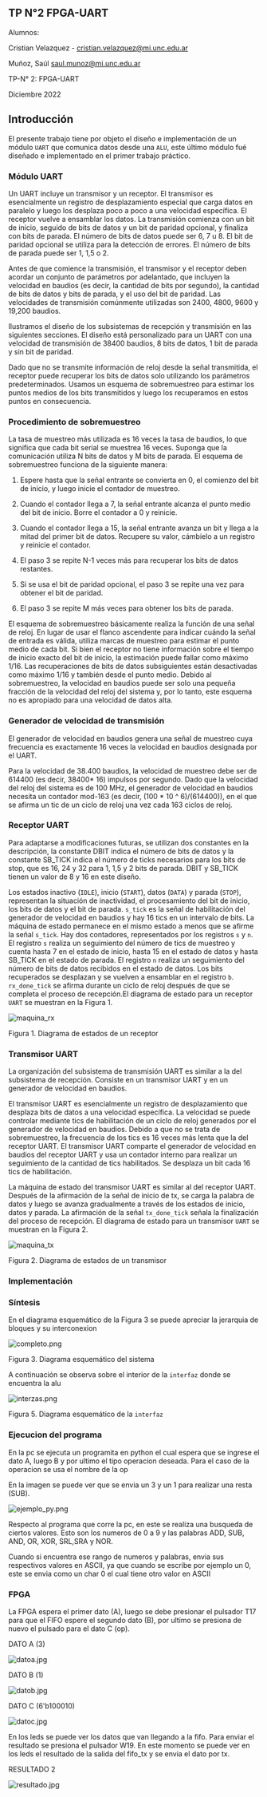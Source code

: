 ## TP N°2 FPGA-UART

Alumnos:

Cristian Velazquez - cristian.velazquez@mi.unc.edu.ar

Muñoz, Saúl  saul.munoz@mi.unc.edu.ar 

TP-N° 2: FPGA-UART

Diciembre 2022

## Introducción


El presente trabajo tiene por objeto el diseño e implementación de un módulo `UART` que comunica datos desde una `ALU`, este último módulo fué diseñado e implementado en el primer trabajo práctico. 



### Módulo UART

Un UART incluye un transmisor y un receptor. El transmisor es esencialmente un registro de desplazamiento especial que carga datos en paralelo y luego los desplaza poco a poco a una velocidad específica. El receptor vuelve a ensamblar los datos. La transmisión comienza con un bit de inicio, seguido de bits de datos y un bit de paridad opcional, y finaliza con bits de parada. El número de bits de datos puede ser 6, 7 u 8. El bit de paridad opcional se utiliza para la detección de errores. El número de bits de parada puede ser 1, 1,5 o 2. 

Antes de que comience la transmisión, el transmisor y el receptor deben acordar un conjunto de parámetros por adelantado, que incluyen la velocidad en baudios (es decir, la cantidad de bits por segundo), la cantidad de bits de datos y bits de parada, y el uso del bit de paridad. Las velocidades de transmisión comúnmente utilizadas son 2400, 4800, 9600 y 19,200 baudios.


Ilustramos el diseño de los subsistemas de recepción y transmisión en las siguientes secciones. El diseño está personalizado para un UART con una velocidad de transmisión de 38400 baudios, 8 bits de datos, 1 bit de parada y sin bit de paridad.

Dado que no se transmite información de reloj desde la señal transmitida, el receptor puede recuperar los bits de datos solo utilizando los parámetros predeterminados. Usamos un esquema de sobremuestreo para estimar los puntos medios de los bits transmitidos y luego los recuperamos en estos puntos en consecuencia.

### Procedimiento de sobremuestreo

La tasa de muestreo más utilizada es 16 veces la tasa de baudios, lo que significa que cada bit serial se muestrea 16 veces. Suponga que la comunicación utiliza N bits de datos y M bits de parada. El esquema de sobremuestreo funciona de la siguiente manera:

1. Espere hasta que la señal entrante se convierta en 0, el comienzo del bit de inicio, y luego inicie el contador de muestreo.

2. Cuando el contador llega a 7, la señal entrante alcanza el punto medio del bit de inicio. Borre el contador a 0 y reinicie.

3. Cuando el contador llega a 15, la señal entrante avanza un bit y llega a la mitad del primer bit de datos. Recupere su valor, cámbielo a un registro y reinicie el contador.

4. El paso 3 se repite N-1 veces más para recuperar los bits de datos restantes.

5. Si se usa el bit de paridad opcional, el paso 3 se repite una vez para obtener el bit de paridad.

6. El paso 3 se repite M más veces para obtener los bits de parada.

El esquema de sobremuestreo básicamente realiza la función de una señal de reloj. En lugar de usar el flanco ascendente para indicar cuándo la señal de entrada es válida, utiliza marcas de muestreo para estimar el punto medio de cada bit. Si bien el receptor no tiene información sobre el tiempo de inicio exacto del bit de inicio, la estimación puede fallar como máximo 1/16. Las recuperaciones de bits de datos subsiguientes están desactivadas como máximo 1/16 y también desde el punto medio. Debido al sobremuestreo, la velocidad en baudios puede ser solo una pequeña fracción de la velocidad del reloj del sistema y, por lo tanto, este esquema no es apropiado para una velocidad de datos alta.


### Generador de velocidad de transmisión

El generador de velocidad en baudios genera una señal de muestreo cuya frecuencia es exactamente 16 veces la velocidad en baudios designada por el UART.

Para la velocidad de 38.400 baudios, la velocidad de muestreo debe ser de 614400 (es decir, 38400* 16) impulsos por segundo. Dado que la velocidad del reloj del sistema es de 100 MHz, el generador de velocidad en baudios necesita un contador mod-163 (es decir, (100 * 10 ^ 6)/(614400)), en el que se afirma un tic de un ciclo de reloj una vez cada 163 ciclos de reloj. 

### Receptor UART

Para adaptarse a modificaciones futuras, se utilizan dos constantes en la descripción, la constante DBIT indica el número de bits de datos y la constante SB_TICK indica el número de ticks necesarios para los bits de stop, que es 16, 24 y 32 para 1, 1,5 y 2 bits de parada. DBIT y SB_TICK tienen un valor de 8 y 16 en este diseño.

Los estados inactivo (`IDLE`), inicio (`START`), datos (`DATA`) y parada (`STOP`), representan la situación de inactividad, el procesamiento del bit de inicio, los bits de datos y el bit de parada. `s_tick` es la señal de habilitación del generador de velocidad en baudios y hay 16 tics en un intervalo de bits. La máquina de estado permanece en el mismo estado a menos que se afirme la señal `s_tick`. Hay dos contadores, representados por los registros `s` y `n`. El registro `s` realiza un seguimiento del número de tics de muestreo y cuenta hasta 7 en el estado de inicio, hasta 15 en el estado de datos y hasta SB_TICK en el estado de parada. El registro `n` realiza un seguimiento del número de bits de datos recibidos en el estado de datos. Los bits recuperados se desplazan y se vuelven a ensamblar en el registro `b`. `rx_done_tick` se afirma durante un ciclo de reloj después de que se completa el proceso de recepción.El diagrama de estado para un receptor `UART` se muestran en la Figura 1.


![maquina_rx](./image/maquina_rx.png)


Figura 1. Diagrama de estados de un receptor

### Transmisor UART

La organización del subsistema de transmisión UART es similar a la del subsistema de recepción. Consiste en un transmisor UART y en un generador de velocidad en baudios.

El transmisor UART es esencialmente un registro de desplazamiento que desplaza bits de datos a una velocidad específica. La velocidad se puede controlar mediante tics de habilitación de un ciclo de reloj generados por el generador de velocidad en baudios. Debido a que no se trata de sobremuestreo, la frecuencia de los tics es 16 veces más lenta que la del receptor UART. El transmisor UART comparte el generador de velocidad en baudios del receptor UART y usa un contador interno para realizar un seguimiento de la cantidad de tics habilitados. Se desplaza un bit cada 16 tics de habilitación.


La máquina de estado del transmisor UART es similar al del receptor UART. Después de la afirmación de la señal de inicio de tx, se carga la palabra de datos y luego se avanza gradualmente a través de los estados de inicio, datos y parada. La afirmación de la señal `tx_done_tick` señala la finalización del proceso de recepción. El diagrama de estado para un transmisor `UART` se muestran en la Figura 2.

![maquina_tx](./image/maquina_tx.png)

Figura 2. Diagrama de estados de un transmisor

### Implementación

### Síntesis

En el diagrama esquemático de la Figura 3 se puede apreciar la jerarquia de bloques y su interconexion


![completo.png](./image/completo.png)

Figura 3. Diagrama esquemático del sistema

A continuación se observa sobre el interior de la `interfaz` donde se encuentra la alu

![interzas.png](./image/interfaz.png)


Figura 5. Diagrama esquemático de la `interfaz`

### Ejecucion del programa

En la pc se ejecuta un programita en python el cual espera que se ingrese el dato A, luego B y por ultimo el tipo operacion deseada. Para el caso de la operacion se usa el nombre de la op

En la imagen se puede ver que se envia un 3 y un 1 para realizar una resta (SUB).

![ejemplo_py.png](./image/ejemplo_py.png)


Respecto al programa que corre la pc, en este se realiza una busqueda de ciertos valores. Esto son los numeros de 0 a 9 y las palabras ADD, SUB, AND, OR, XOR, SRL,SRA y NOR.

Cuando si encuentra ese rango de numeros y palabras, envia sus respectivos valores en ASCII, ya que cuando se escribe por ejemplo un 0, este se envia como un char 0 el cual tiene otro valor en ASCII

### FPGA

La FPGA espera el primer dato (A), luego se debe presionar el pulsador T17 para que el FIFO espere el segundo dato (B), por ultimo se presiona de nuevo el pulsado para el dato C (op). 

DATO A (3)

![datoa.jpg](./image/datoa.jpg)


DATO B (1)

![datob.jpg](./image/datob.jpg)


DATO C (6'b100010)

![datoc.jpg](./image/datoc.jpg)


En los leds se puede ver los datos que van llegando a la fifo. Para enviar el resultado se presiona el pulsador W19. En este momento se puede ver en los leds el resultado de la salida del fifo_tx y se envia el dato por tx.

RESULTADO 2

![resultado.jpg](./image/resultado.jpg)